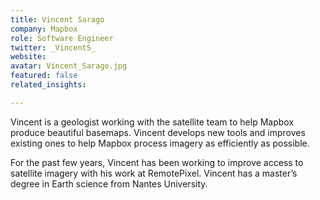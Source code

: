 ```yaml
---
title: Vincent Sarago
company: Mapbox
role: Software Engineer
twitter: _VincentS_
website:
avatar: Vincent_Sarago.jpg
featured: false
related_insights:

---
```

Vincent is a geologist working with the satellite team to help Mapbox produce beautiful basemaps. Vincent develops new tools and improves existing ones to help Mapbox process imagery as efficiently as possible.

For the past few years, Vincent has been working to improve access to satellite imagery with his work at RemotePixel. Vincent has a master’s degree in Earth science from Nantes University.  
